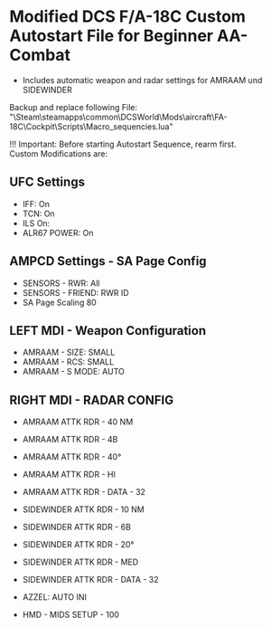 # Modified DCS F/A-18C Custom Autostart File for Beginner AA-Combat
- Includes automatic weapon and radar settings for AMRAAM und SIDEWINDER

Backup and replace following File:
"\Steam\steamapps\common\DCSWorld\Mods\aircraft\FA-18C\Cockpit\Scripts\Macro_sequencies.lua"

!!! Important: Before starting Autostart Sequence, rearm first.  
Custom Modifications are: 

UFC Settings
------------
- IFF: On
- TCN: On
- ILS On:
- ALR67 POWER: On

AMPCD Settings - SA Page Config
-------------------------------
- SENSORS - RWR: All
- SENSORS - FRIEND: RWR ID
- SA Page Scaling 80

LEFT MDI - Weapon Configuration
-------------------------------
- AMRAAM - SIZE: SMALL
- AMRAAM - RCS: SMALL
- AMRAAM - S MODE: AUTO

RIGHT MDI - RADAR CONFIG
------------------------
- AMRAAM ATTK RDR - 40 NM
- AMRAAM ATTK RDR - 4B
- AMRAAM ATTK RDR - 40°
- AMRAAM ATTK RDR - HI
- AMRAAM ATTK RDR - DATA - 32 

- SIDEWINDER ATTK RDR - 10 NM
- SIDEWINDER ATTK RDR - 6B
- SIDEWINDER ATTK RDR - 20°
- SIDEWINDER ATTK RDR - MED
- SIDEWINDER ATTK RDR - DATA - 32

- AZZEL: AUTO INI
- HMD - MIDS SETUP - 100



          
